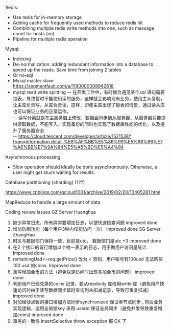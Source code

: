 Redis: 
- Use redis for in-memory storage
- Adding cache for frequently used methods to reduce redis hit
- Combining multiple redis write methods into one, such as message count for hosts (im)
- Pipeline for multiple redis operation

Mysql:
- Indexing
- De-normalization: adding redundant information into a database to speed up the reads. Save time from joining 2 tables
- Or no-sql
- Mysql master slave  
  https://segmentfault.com/a/1190000008942618  
- mysql read write splitting 
-- 在开发工作中，有时候会遇见某个sql 语句需要锁表，导致暂时不能使用读的服务，这样就会影响现有业务，使用主从复制，让主库负责写，从库负责读，这样，即使主库出现了锁表的情景，通过读从库也可以保证业务的正常运作。   
-- 读写分离就是在主服务器上修改，数据会同步到从服务器，从服务器只能提供读取数据，不能写入，实现备份的同时也实现了数据库性能的优化，以及提升了服务器安全  
-- https://cloud.tencent.com/developer/article/1521538?from=information.detail.%E8%AF%BB%E5%86%99%E5%88%86%E7%A6%BB%E7%9A%84%E5%A5%BD%E5%A4%84
   
Asynchronous processing
- Slow operation should ideally be done asynchronously. Otherwise, a user night get stuck waiting for results. 

Database partitioning (sharding) (???)

https://www.cnblogs.com/qcloud1001/archive/2019/02/20/10405281.html


MapReduce to handle a large amount of data 



Coding review issues
GZ Server Huanghua
1. 缺少异常日志，所有异常要增加日志，以便快速检查问题         improved done
2. 增加防刷功能（每个用户3秒内仅能访问一次）                        improved done
   SG Server  ZhangHao
1. 时区与数据部门保持一致，目前是utc， 数据部门是utc +3     improved done
2. 在2 个接口的首行增加以个唯一表示的日志，用于做用户访问量统计.    Improved done
3. remainingUsd<=req.getPrice() 改为 < 否则，用户账号有100usd 无法购买100 usd 的coins.   Improved done
4. 重写增加金币的方法（避免快速访问时出现多加金币的问题） improved done
5. 判断用户已经兑换的coins 记录，要从readonly 库改用write 库（避免用户快速访问时由于读写数据同步延时查询到未扣减记录，导致可重复扣减） improved done
6. 对加经验点数的接口增加方法同步synchronized 保证单节点同步 , 然后业务实现逻辑，运用全局锁key 采用 userid 保证全局同步（避免并发导致重复增加coins) improved done
7. 事务的一致性
insertSelective throw exception
都 OK 了
